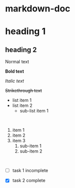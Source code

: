 # markdown-doc
# heading 1
## heading 2
Normal text
<br>

**Bold text**
<br>

*Italic text*
<br>

~~Strikethrough text~~
<br>

- list item 1
- list item 2
    - sub-list item 1
<br>

1. item 1
1. item 2
1. item 3
    1. sub-item 1
    1. sub-item 2
<br>

-[ ] task 1 incomplete

-[x] task 2 complete

